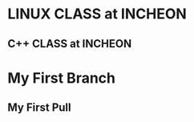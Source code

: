 LINUX CLASS at INCHEON
======================

C++ CLASS at INCHEON
--------------------

# My First Branch

## My First Pull
